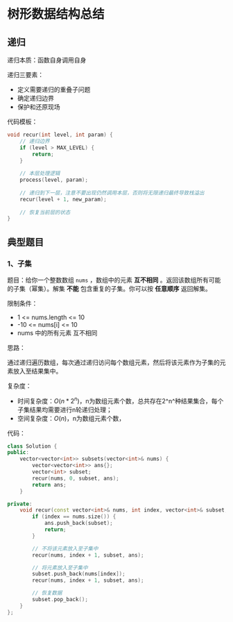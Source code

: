 # 树形数据结构总结

## 递归

递归本质：函数自身调用自身

递归三要素：

- 定义需要递归的重叠子问题
- 确定递归边界
- 保护和还原现场

代码模板：

```c++
void recur(int level, int param) {
    // 递归边界
    if (level > MAX_LEVEL) {
        return;
    }
    
    // 本层处理逻辑
    process(level, param);
    
    // 递归到下一层，注意不要出现仍然调用本层，否则将无限递归最终导致栈溢出
    recur(level + 1, new_param);
    
    // 恢复当前层的状态
}
```

## 典型题目

### 1、子集

题目：给你一个整数数组 `nums` ，数组中的元素 **互不相同** 。返回该数组所有可能的子集（幂集）。解集 **不能** 包含重复的子集。你可以按 **任意顺序** 返回解集。

限制条件：

- 1 <= nums.length <= 10
- -10 <= nums[i] <= 10
- nums 中的所有元素 互不相同

思路：

通过递归遍历数组，每次通过递归访问每个数组元素，然后将该元素作为子集的元素放入至结果集中。

复杂度：

- 时间复杂度：$O(n*2^n)$，n为数组元素个数，总共存在2^n^种结果集合，每个子集结果均需要进行n轮递归处理；
- 空间复杂度：$O(n)$，n为数组元素个数，

代码：

```c++
class Solution {
public:
    vector<vector<int>> subsets(vector<int>& nums) {
        vector<vector<int>> ans{};
        vector<int> subset;
        recur(nums, 0, subset, ans);
        return ans;
    }

private:
    void recur(const vector<int>& nums, int index, vector<int>& subset, vector<vector<int>>& ans) {
        if (index == nums.size()) {
            ans.push_back(subset);
            return;
        }

        // 不将该元素放入至子集中
        recur(nums, index + 1, subset, ans);

        // 将元素放入至子集中
        subset.push_back(nums[index]);
        recur(nums, index + 1, subset, ans);

        // 恢复数据
        subset.pop_back();
    }
};
```

















